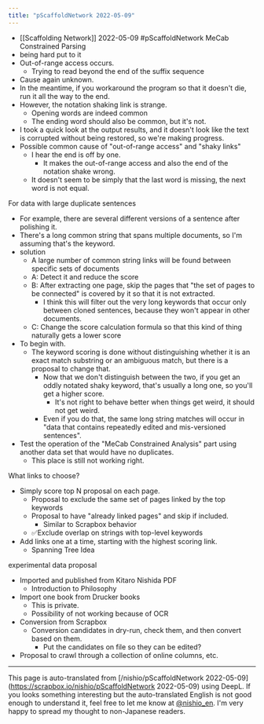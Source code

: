 ```yaml
---
title: "pScaffoldNetwork 2022-05-09"
---
```


- [[Scaffolding Network]] 2022-05-09 #pScaffoldNetwork
MeCab Constrained Parsing
- being hard put to it
- Out-of-range access occurs.
    - Trying to read beyond the end of the suffix sequence
- Cause again unknown.
- In the meantime, if you workaround the program so that it doesn't die, run it all the way to the end.
- However, the notation shaking link is strange.
    - Opening words are indeed common
    - The ending word should also be common, but it's not.
- I took a quick look at the output results, and it doesn't look like the text is corrupted without being restored, so we're making progress.
- Possible common cause of "out-of-range access" and "shaky links"
    - I hear the end is off by one.
        - It makes the out-of-range access and also the end of the notation shake wrong.
    - It doesn't seem to be simply that the last word is missing, the next word is not equal.

For data with large duplicate sentences
- For example, there are several different versions of a sentence after polishing it.
- There's a long common string that spans multiple documents, so I'm assuming that's the keyword.
- solution
    - A large number of common string links will be found between specific sets of documents
    - A: Detect it and reduce the score
    - B: After extracting one page, skip the pages that "the set of pages to be connected" is covered by it so that it is not extracted.
        - I think this will filter out the very long keywords that occur only between cloned sentences, because they won't appear in other documents.
    - C: Change the score calculation formula so that this kind of thing naturally gets a lower score
- To begin with.
    - The keyword scoring is done without distinguishing whether it is an exact match substring or an ambiguous match, but there is a proposal to change that.
        - Now that we don't distinguish between the two, if you get an oddly notated shaky keyword, that's usually a long one, so you'll get a higher score.
            - It's not right to behave better when things get weird, it should not get weird.
        - Even if you do that, the same long string matches will occur in "data that contains repeatedly edited and mis-versioned sentences".
- Test the operation of the "MeCab Constrained Analysis" part using another data set that would have no duplicates.
    - This place is still not working right.

What links to choose?
- Simply score top N proposal on each page.
    - Proposal to exclude the same set of pages linked by the top keywords
    - Proposal to have "already linked pages" and skip if included.
        - Similar to Scrapbox behavior
    - ✅Exclude overlap on strings with top-level keywords
- Add links one at a time, starting with the highest scoring link.
    - Spanning Tree Idea

experimental data proposal
- Imported and published from Kitaro Nishida PDF
    - Introduction to Philosophy
- Import one book from Drucker books
    - This is private.
    - Possibility of not working because of OCR
- Conversion from Scrapbox
    - Conversion candidates in dry-run, check them, and then convert based on them.
        - Put the candidates on file so they can be edited?
- Proposal to crawl through a collection of online columns, etc.

---
This page is auto-translated from [/nishio/pScaffoldNetwork 2022-05-09](https://scrapbox.io/nishio/pScaffoldNetwork 2022-05-09) using DeepL. If you looks something interesting but the auto-translated English is not good enough to understand it, feel free to let me know at [@nishio_en](https://twitter.com/nishio_en). I'm very happy to spread my thought to non-Japanese readers.